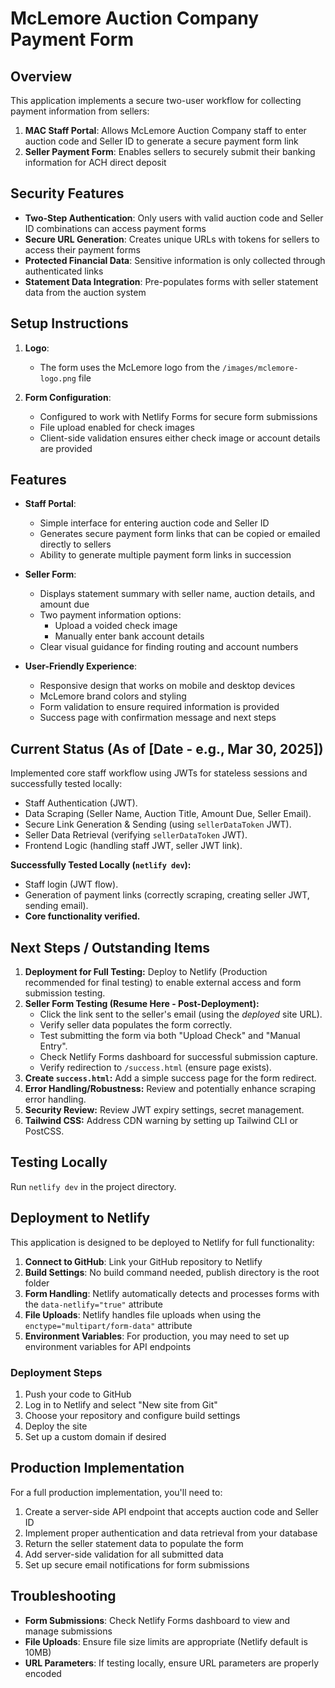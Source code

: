 # McLemore Auction Company Payment Form

## Overview

This application implements a secure two-user workflow for collecting payment information from sellers:

1. **MAC Staff Portal**: Allows McLemore Auction Company staff to enter auction code and Seller ID to generate a secure payment form link
2. **Seller Payment Form**: Enables sellers to securely submit their banking information for ACH direct deposit

## Security Features

- **Two-Step Authentication**: Only users with valid auction code and Seller ID combinations can access payment forms
- **Secure URL Generation**: Creates unique URLs with tokens for sellers to access their payment forms
- **Protected Financial Data**: Sensitive information is only collected through authenticated links
- **Statement Data Integration**: Pre-populates forms with seller statement data from the auction system

## Setup Instructions

1. **Logo**:
   - The form uses the McLemore logo from the `/images/mclemore-logo.png` file

2. **Form Configuration**:
   - Configured to work with Netlify Forms for secure form submissions
   - File upload enabled for check images
   - Client-side validation ensures either check image or account details are provided

## Features

- **Staff Portal**:
  - Simple interface for entering auction code and Seller ID
  - Generates secure payment form links that can be copied or emailed directly to sellers
  - Ability to generate multiple payment form links in succession

- **Seller Form**:
  - Displays statement summary with seller name, auction details, and amount due
  - Two payment information options:
    - Upload a voided check image
    - Manually enter bank account details
  - Clear visual guidance for finding routing and account numbers

- **User-Friendly Experience**:
  - Responsive design that works on mobile and desktop devices
  - McLemore brand colors and styling
  - Form validation to ensure required information is provided
  - Success page with confirmation message and next steps

## Current Status (As of [Date - e.g., Mar 30, 2025])

Implemented core staff workflow using JWTs for stateless sessions and successfully tested locally:

*   Staff Authentication (JWT).
*   Data Scraping (Seller Name, Auction Title, Amount Due, Seller Email).
*   Secure Link Generation & Sending (using `sellerDataToken` JWT).
*   Seller Data Retrieval (verifying `sellerDataToken` JWT).
*   Frontend Logic (handling staff JWT, seller JWT link).

**Successfully Tested Locally (`netlify dev`):**

*   Staff login (JWT flow).
*   Generation of payment links (correctly scraping, creating seller JWT, sending email).
*   **Core functionality verified.**

## Next Steps / Outstanding Items

1.  **Deployment for Full Testing:** Deploy to Netlify (Production recommended for final testing) to enable external access and form submission testing.
2.  **Seller Form Testing (Resume Here - Post-Deployment):**
    *   Click the link sent to the seller's email (using the *deployed* site URL).
    *   Verify seller data populates the form correctly.
    *   Test submitting the form via both "Upload Check" and "Manual Entry".
    *   Check Netlify Forms dashboard for successful submission capture.
    *   Verify redirection to `/success.html` (ensure page exists).
3.  **Create `success.html`:** Add a simple success page for the form redirect.
4.  **Error Handling/Robustness:** Review and potentially enhance scraping error handling.
5.  **Security Review:** Review JWT expiry settings, secret management.
6.  **Tailwind CSS:** Address CDN warning by setting up Tailwind CLI or PostCSS.

## Testing Locally

Run `netlify dev` in the project directory.

## Deployment to Netlify

This application is designed to be deployed to Netlify for full functionality:

1. **Connect to GitHub**: Link your GitHub repository to Netlify
2. **Build Settings**: No build command needed, publish directory is the root folder
3. **Form Handling**: Netlify automatically detects and processes forms with the `data-netlify="true"` attribute
4. **File Uploads**: Netlify handles file uploads when using the `enctype="multipart/form-data"` attribute
5. **Environment Variables**: For production, you may need to set up environment variables for API endpoints

### Deployment Steps

1. Push your code to GitHub
2. Log in to Netlify and select "New site from Git"
3. Choose your repository and configure build settings
4. Deploy the site
5. Set up a custom domain if desired

## Production Implementation

For a full production implementation, you'll need to:

1. Create a server-side API endpoint that accepts auction code and Seller ID
2. Implement proper authentication and data retrieval from your database
3. Return the seller statement data to populate the form
4. Add server-side validation for all submitted data
5. Set up secure email notifications for form submissions

## Troubleshooting

- **Form Submissions**: Check Netlify Forms dashboard to view and manage submissions
- **File Uploads**: Ensure file size limits are appropriate (Netlify default is 10MB)
- **URL Parameters**: If testing locally, ensure URL parameters are properly encoded
